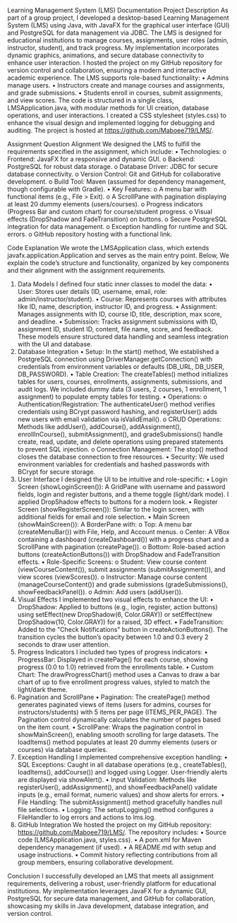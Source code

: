 
Learning Management System (LMS) Documentation
Project Description
As part of a group project, I developed a desktop-based Learning Management System (LMS) using Java, with JavaFX for the graphical user interface (GUI) and PostgreSQL for data management via JDBC. The LMS is designed for educational institutions to manage courses, assignments, user roles (admin, instructor, student), and track progress. My implementation incorporates dynamic graphics, animations, and secure database connectivity to enhance user interaction. I hosted the project on my GitHub repository for version control and collaboration, ensuring a modern and interactive academic experience.
The LMS supports role-based functionality:
•	Admins manage users.
•	Instructors create and manage courses and assignments, and grade submissions.
•	Students enroll in courses, submit assignments, and view scores.
The code is structured in a single class, LMSApplication.java, with modular methods for UI creation, database operations, and user interactions. I created a CSS stylesheet (styles.css) to enhance the visual design and implemented logging for debugging and auditing. The project is hosted at https://github.com/Maboee719/LMS/.





Assignment Question Alignment
We designed the LMS to fulfill the requirements specified in the assignment, which include:
•	Technologies:
o	Frontend: JavaFX for a responsive and dynamic GUI.
o	Backend: PostgreSQL for robust data storage.
o	Database Driver: JDBC for secure database connectivity.
o	Version Control: Git and GitHub for collaborative development.
o	Build Tool: Maven (assumed for dependency management, though configurable with Gradle).
•	Key Features:
o	A menu bar with functional items (e.g., File > Exit).
o	A ScrollPane with pagination displaying at least 20 dummy elements (users/courses).
o	Progress indicators (Progress Bar and custom chart) for course/student progress.
o	Visual effects (DropShadow and FadeTransition) on buttons.
o	Secure PostgreSQL integration for data management.
o	Exception handling for runtime and SQL errors.
o	GitHub repository hosting with a functional link.




Code Explanation
We wrote the LMSApplication class, which extends javafx.application.Application and serves as the main entry point. Below, We explain the code’s structure and functionality, organized by key components and their alignment with the assignment requirements.
1. Data Models
I defined four static inner classes to model the data:
•	User: Stores user details (ID, username, email, role: admin/instructor/student).
•	Course: Represents courses with attributes like ID, name, description, instructor ID, and progress.
•	Assignment: Manages assignments with ID, course ID, title, description, max score, and deadline.
•	Submission: Tracks assignment submissions with ID, assignment ID, student ID, content, file name, score, and feedback.
These models ensure structured data handling and seamless integration with the UI and database.
2. Database Integration
•	Setup: In the start() method, We established a PostgreSQL connection using DriverManager.getConnection() with credentials from environment variables or defaults (DB_URL, DB_USER, DB_PASSWORD).
•	Table Creation: The createTables() method initializes tables for users, courses, enrollments, assignments, submissions, and audit logs. We included dummy data (3 users, 2 courses, 1 enrollment, 1 assignment) to populate empty tables for testing.
•	Operations:
o	Authentication/Registration: The authenticateUser() method verifies credentials using BCrypt password hashing, and registerUser() adds new users with email validation via isValidEmail().
o	CRUD Operations: Methods like addUser(), addCourse(), addAssignment(), enrollInCourse(), submitAssignment(), and gradeSubmissions() handle create, read, update, and delete operations using prepared statements to prevent SQL injection.
o	Connection Management: The stop() method closes the database connection to free resources.
•	Security: We used environment variables for credentials and hashed passwords with BCrypt for secure storage.
3. User Interface
I designed the UI to be intuitive and role-specific:
•	Login Screen (showLoginScreen()): A GridPane with username and password fields, login and register buttons, and a theme toggle (light/dark mode). I applied DropShadow effects to buttons for a modern look.
•	Register Screen (showRegisterScreen()): Similar to the login screen, with additional fields for email and role selection.
•	Main Screen (showMainScreen()): A BorderPane with:
o	Top: A menu bar (createMenuBar()) with File, Help, and Account menus.
o	Center: A VBox containing a dashboard (createDashboard()) with a progress chart and a ScrollPane with pagination (createPage()).
o	Bottom: Role-based action buttons (createActionButtons()) with DropShadow and FadeTransition effects.
•	Role-Specific Screens:
o	Student: View course content (viewCourseContent()), submit assignments (submitAssignment()), and view scores (viewScores()).
o	Instructor: Manage course content (manageCourseContent()) and grade submissions (gradeSubmissions(), showFeedbackPanel()).
o	Admin: Add users (addUser()).
4. Visual Effects
I implemented two visual effects to enhance the UI:
•	DropShadow: Applied to buttons (e.g., login, register, action buttons) using setEffect(new DropShadow(6, Color.GRAY)) or setEffect(new DropShadow(10, Color.GRAY)) for a raised, 3D effect.
•	FadeTransition: Added to the "Check Notifications" button in createActionButtons(). The transition cycles the button’s opacity between 1.0 and 0.3 every 2 seconds to draw user attention.
5. Progress Indicators
I included two types of progress indicators:
•	ProgressBar: Displayed in createPage() for each course, showing progress (0.0 to 1.0) retrieved from the enrollments table.
•	Custom Chart: The drawProgressChart() method uses a Canvas to draw a bar chart of up to five enrollment progress values, styled to match the light/dark theme.
6. Pagination and ScrollPane
•	Pagination: The createPage() method generates paginated views of items (users for admins, courses for instructors/students) with 5 items per page (ITEMS_PER_PAGE). The Pagination control dynamically calculates the number of pages based on the item count.
•	ScrollPane: Wraps the pagination control in showMainScreen(), enabling smooth scrolling for large datasets. The loadItems() method populates at least 20 dummy elements (users or courses) via database queries.
7. Exception Handling
I implemented comprehensive exception handling:
•	SQL Exceptions: Caught in all database operations (e.g., createTables(), loadItems(), addCourse()) and logged using Logger. User-friendly alerts are displayed via showAlert().
•	Input Validation: Methods like registerUser(), addAssignment(), and showFeedbackPanel() validate inputs (e.g., email format, numeric values) and show alerts for errors.
•	File Handling: The submitAssignment() method gracefully handles null file selections.
•	Logging: The setupLogging() method configures a FileHandler to log errors and actions to lms.log.
8. GitHub Integration
We hosted the project on my GitHub repository: https://github.com/Maboee719/LMS/.
 The repository includes:
•	Source code (LMSApplication.java, styles.css).
•	A pom.xml for Maven dependency management (if used).
•	A README.md with setup and usage instructions.
•	Commit history reflecting contributions from all group members, ensuring collaborative development.

Conclusion
I successfully developed an LMS that meets all assignment requirements, delivering a robust, user-friendly platform for educational institutions. My implementation leverages JavaFX for a dynamic GUI, PostgreSQL for secure data management, and GitHub for collaboration, showcasing my skills in Java development, database integration, and version control.

